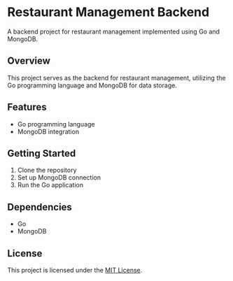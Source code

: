 # Restaurant Management Backend

A backend project for restaurant management implemented using Go and MongoDB.

## Overview

This project serves as the backend for restaurant management, utilizing the Go programming language and MongoDB for data storage.

## Features

- Go programming language
- MongoDB integration

## Getting Started

1. Clone the repository
2. Set up MongoDB connection
3. Run the Go application

## Dependencies

- Go
- MongoDB

## License

This project is licensed under the [MIT License](LICENSE).
